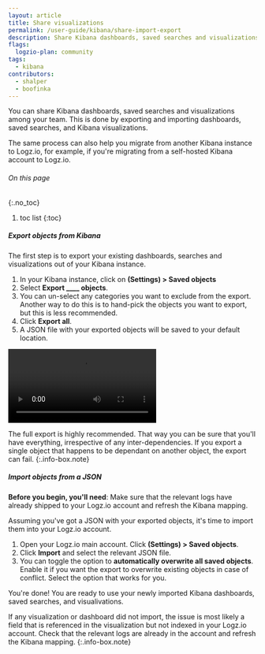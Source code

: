 ```yaml
---
layout: article
title: Share visualizations
permalink: /user-guide/kibana/share-import-export
description: Share Kibana dashboards, saved searches and visualizations among your team, or migrate between Kibana instances. Export and import Kibana dashboards, Kibana saved searches, and Kibana visualizations.
flags:
  logzio-plan: community
tags:
  - kibana
contributors:
  - shalper
  - boofinka
---
```


You can share Kibana dashboards, saved searches and visualizations among your team. This is done by exporting and importing dashboards, saved searches, and Kibana visualizations.

The same process can also help you migrate from another Kibana instance to
 Logz.io, for example, if you're migrating from a self-hosted Kibana account to Logz.io.


###### On this page
{:.no_toc}

1. toc list
{:toc}


<div class="tasklist">

##### Export objects from Kibana 

The first step is to export your existing dashboards, searches and visualizations out of your Kibana instance.

1. In your Kibana instance, click on **<i class="li li-gear"></i> (Settings) > Saved objects** 
2. Select **Export ____ objects**. 
3. You can un-select any categories you want to exclude from the export. Another way to do this is to hand-pick the objects you want to export, but this is less recommended.
4. Click **Export all**. 
5. A JSON file with your exported objects will be saved to your default location.

<video autoplay loop>
  <source src="https://dytvr9ot2sszz.cloudfront.net/logz-docs/kibana-videos/export_kibana_objects.mp4" type="video/mp4" />
</video>

The full export is highly recommended. That way you can be sure that you'll have everything, irrespective of any inter-dependencies. If you export a single object that happens to be dependant on another object, the export can fail.
 {:.info-box.note}


##### Import objects from a JSON

**Before you begin, you'll need**:
Make sure that the relevant logs have already shipped to your Logz.io account and refresh the Kibana mapping.

Assuming you've got a JSON with your exported objects, it's time to import them into your Logz.io account.

1. Open your Logz.io main account. Click **<i class="li li-gear"></i> (Settings) > Saved objects**.
2. Click **Import** and select the relevant JSON file.
3. You can toggle the option to **automatically overwrite all saved objects**. Enable it if you want the export to overwrite existing objects in case of conflict. Select the option that works for you.

You're done! You are ready to use your newly imported Kibana dashboards, saved searches, and visualivations.

If any visualization or dashboard did not import, the issue is most likely a field that is referenced in the visualization but not indexed in your Logz.io account. Check that the relevant logs are already in the account and refresh the Kibana mapping.
 {:.info-box.note}
